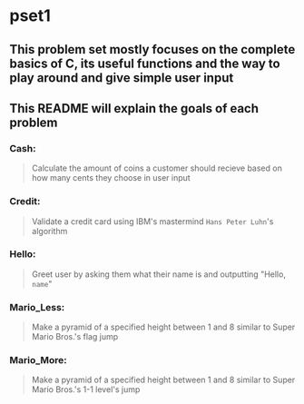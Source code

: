 # pset1

## This problem set mostly focuses on the complete basics of C, its useful functions and the way to play around and give simple user input

## This README will explain the goals of each problem

### Cash:
> Calculate the amount of coins a customer should recieve based on how many cents they choose in user input

### Credit:
> Validate a credit card using IBM's mastermind `Hans Peter Luhn`'s algorithm

### Hello:
> Greet user by asking them what their name is and outputting "Hello, `name`"

### Mario_Less:
> Make a pyramid of a specified height between 1 and 8 similar to Super Mario Bros.'s flag jump

### Mario_More:
> Make a pyramid of a specified height between 1 and 8 similar to Super Mario Bros.'s 1-1 level's jump
